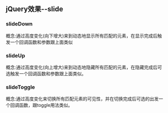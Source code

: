 ## jQuery效果--slide
### slideDown
概念:通过高度变化(向下增大)来到动态地显示所有匹配的元素，在显示完成后触发一个回调函数和参数跟上面类似

### slideUp
概念:通过高度变化(向上增大)来到动态地隐藏所有匹配的元素，在隐藏完成后可选触发一个回调函数和参数跟上面类似。

### slideToggle
概念:通过高度变化来切换所有匹配元素的可见性，并在切换完成后可选的出发一个回调函数，跟toggle用法类似。
